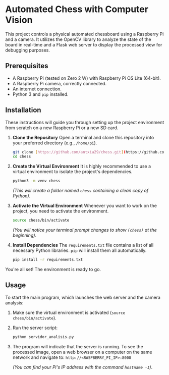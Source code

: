 # Automated Chess with Computer Vision

This project controls a physical automated chessboard using a Raspberry Pi and a camera. It utilizes the OpenCV library to analyze the state of the board in real-time and a Flask web server to display the processed view for debugging purposes.

## Prerequisites

- A Raspberry Pi (tested on Zero 2 W) with Raspberry Pi OS Lite (64-bit).
- A Raspberry Pi camera, correctly connected.
- An internet connection.
- Python 3 and `pip` installed.

## Installation

These instructions will guide you through setting up the project environment from scratch on a new Raspberry Pi or a new SD card.

1.  **Clone the Repository**
    Open a terminal and clone this repository into your preferred directory (e.g., `/home/pi`).

    ```bash
    git clone [https://github.com/antxia29/chess.git](https://github.com/antxia29/chess.git)
    cd chess
    ```

2.  **Create the Virtual Environment**
    It is highly recommended to use a virtual environment to isolate the project's dependencies.

    ```bash
    python3 -m venv chess
    ```
    *(This will create a folder named `chess` containing a clean copy of Python)*.

3.  **Activate the Virtual Environment**
    Whenever you want to work on the project, you need to activate the environment.

    ```bash
    source chess/bin/activate
    ```
    *(You will notice your terminal prompt changes to show `(chess)` at the beginning)*.

4.  **Install Dependencies**
    The `requirements.txt` file contains a list of all necessary Python libraries. `pip` will install them all automatically.

    ```bash
    pip install -r requirements.txt
    ```

You're all set! The environment is ready to go.

## Usage

To start the main program, which launches the web server and the camera analysis:

1.  Make sure the virtual environment is activated (`source chess/bin/activate`).
2.  Run the server script:
    ```bash
    python servidor_analisis.py
    ```
3.  The program will indicate that the server is running. To see the processed image, open a web browser on a computer on the same network and navigate to:
    `http://<RASPBERRY_PI_IP>:8000`

    *(You can find your Pi's IP address with the command `hostname -I`)*.
